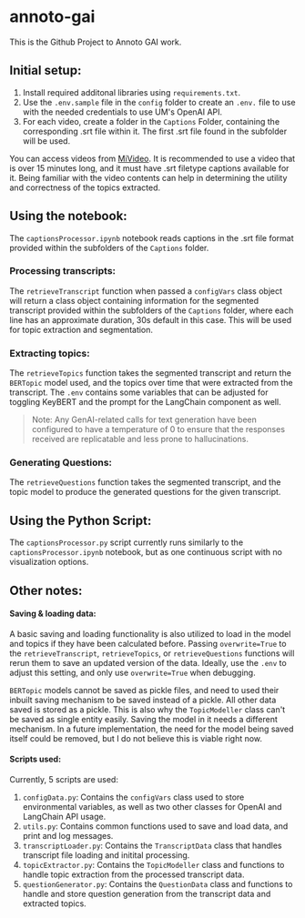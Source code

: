 # annoto-gai
This is the Github Project to Annoto GAI work.

## Initial setup: 
1. Install required additonal libraries using `requirements.txt`.  
2. Use the `.env.sample` file in the `config` folder to create an `.env.` file to use with the needed credentials to use UM's OpenAI API.  
3. For each video, create a folder in the `Captions` Folder, containing the corresponding .srt file within it. The first .srt file found in the subfolder will be used.  

You can access videos from [MiVideo](https://www.mivideo.it.umich.edu/). It is recommended to use a video that is over 15 minutes long, and it must have .srt filetype captions available for it. Being familiar with the video contents can help in determining the utility and correctness of the topics extracted.

## Using the notebook: 
The `captionsProcessor.ipynb` notebook reads captions in the .srt file format provided within the subfolders of the `Captions` folder.  

### Processing transcripts: 
The `retrieveTranscript` function when passed a `configVars` class object  will return a class object containing information for the segmented transcript provided within the subfolders of the `Captions` folder, where each line has an approximate duration, 30s default in this case. This will be used for topic extraction and segmentation. 

### Extracting topics:
The `retrieveTopics` function takes the segmented transcript and return the `BERTopic` model used, and the topics over time that were extracted from the transcript. 
The `.env` contains some variables that can be adjusted for toggling KeyBERT and the prompt for the LangChain component as well. 

> Note: Any GenAI-related calls for text generation have been configured to have a temperature of 0 to ensure that the responses received are replicatable and less prone to hallucinations. 

### Generating Questions:
The `retrieveQuestions` function takes the segmented transcript, and the topic model to produce the generated questions for the given transcript.

## Using the Python Script:
The `captionsProcessor.py` script currently runs similarly to the `captionsProcessor.ipynb` notebook, but as one continuous script with no visualization options.

## Other notes: 
#### Saving & loading data:
A basic saving and loading functionality is also utilized to load in the model and topics if they have been calculated before. Passing `overwrite=True` to the `retrieveTranscript`, `retrieveTopics`, or `retrieveQuestions` functions will rerun them to save an updated version of the data. Ideally, use the `.env` to adjust this setting, and only use `overwrite=True` when debugging. 

`BERTopic` models cannot be saved as pickle files, and need to used their inbuilt saving mechanism to be saved instead of a pickle. All other data saved is stored as a pickle.
This is also why the `TopicModeller` class can't be saved as single entity easily. Saving the model in it needs a different mechanism. 
In a future implementation, the need for the model being saved itself could be removed, but I do not believe this is viable right now.

#### Scripts used:
Currently, 5 scripts are used:
1. `configData.py`: Contains the `configVars` class used to store environmental variables, as well as two other classes for OpenAI and LangChain API usage.
2. `utils.py`: Contains common functions used to save and load data, and print and log messages.
3. `transcriptLoader.py`: Contains the `TranscriptData` class that handles transcript file loading and initital processing.
4. `topicExtractor.py`: Contains the `TopicModeller` class and functions to handle topic extraction from the processed transcript data.
5. `questionGenerator.py`: Contains the `QuestionData` class and functions to handle and store question generation from the transcript data and extracted topics.
